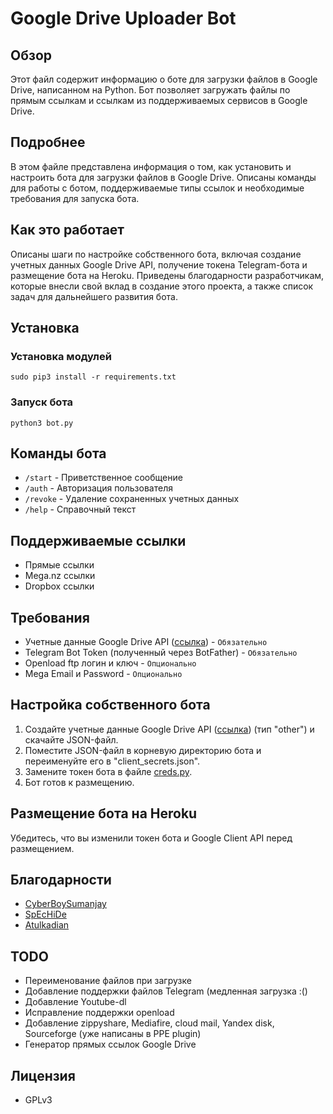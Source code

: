 # Google Drive Uploader Bot

## Обзор

Этот файл содержит информацию о боте для загрузки файлов в Google Drive, написанном на Python. Бот позволяет загружать файлы по прямым ссылкам и ссылкам из поддерживаемых сервисов в Google Drive.

## Подробнее

В этом файле представлена информация о том, как установить и настроить бота для загрузки файлов в Google Drive.
Описаны команды для работы с ботом, поддерживаемые типы ссылок и необходимые требования для запуска бота.

## Как это работает

Описаны шаги по настройке собственного бота, включая создание учетных данных Google Drive API, получение токена Telegram-бота и размещение бота на Heroku.
Приведены благодарности разработчикам, которые внесли свой вклад в создание этого проекта, а также список задач для дальнейшего развития бота.

## Установка

### Установка модулей

```
sudo pip3 install -r requirements.txt
```

### Запуск бота

```
python3 bot.py
```

## Команды бота

- `/start` - Приветственное сообщение
- `/auth` - Авторизация пользователя
- `/revoke` - Удаление сохраненных учетных данных
- `/help` - Справочный текст

## Поддерживаемые ссылки

- Прямые ссылки
- Mega.nz ссылки
- Dropbox ссылки

## Требования

- Учетные данные Google Drive API ([ссылка](https://console.cloud.google.com/apis/credentials)) - `Обязательно`
- Telegram Bot Token (полученный через BotFather) - `Обязательно`
- Openload ftp логин и ключ - `Опционально`
- Mega Email и Password - `Опционально`

## Настройка собственного бота

1. Создайте учетные данные Google Drive API ([ссылка](https://console.cloud.google.com/apis/credentials)) (тип "other") и скачайте JSON-файл.
2. Поместите JSON-файл в корневую директорию бота и переименуйте его в "client_secrets.json".
3. Замените токен бота в файле [creds.py](./creds.py).
4. Бот готов к размещению.

## Размещение бота на Heroku

Убедитесь, что вы изменили токен бота и Google Client API перед размещением.

## Благодарности

- [CyberBoySumanjay](https://github.com/cyberboysumanjay)
- [SpEcHiDe](https://github.com/SpEcHiDe)
- [Atulkadian](https://github.com/atulkadian)

## TODO

- Переименование файлов при загрузке
- Добавление поддержки файлов Telegram (медленная загрузка :()
- Добавление Youtube-dl
- Исправление поддержки openload
- Добавление zippyshare, Mediafire, cloud mail, Yandex disk, Sourceforge (уже написаны в PPE plugin)
- Генератор прямых ссылок Google Drive

## Лицензия

- GPLv3